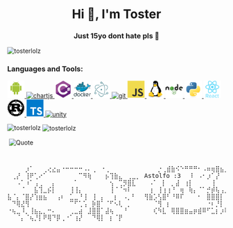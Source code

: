 <h1 align="center">Hi 👋, I'm Toster</h1>
<h3 align="center">Just 15yo dont hate pls 🥺</h3>

<p align="left"> <img src="https://komarev.com/ghpvc/?username=tosterlolz&label=Profile%20views&color=0e75b6&style=flat" alt="tosterlolz" /> </p>

<!-- <p align="left"> <a href="https://github.com/ryo-ma/github-profile-trophy"><img src="https://github-profile-trophy.vercel.app/?username=tosterlolz" alt="tosterlolz" /></a> </p> -->
<p align="left">
</p>

<h3 align="left">Languages and Tools:</h3>
<p align="left"> <a href="https://developer.android.com" target="_blank" rel="noreferrer"> <img src="https://raw.githubusercontent.com/devicons/devicon/master/icons/android/android-original-wordmark.svg" alt="android" width="40" height="40"/> </a> <a href="https://www.chartjs.org" target="_blank" rel="noreferrer"> <img src="https://www.chartjs.org/media/logo-title.svg" alt="chartjs" width="40" height="40"/> </a> <a href="https://www.w3schools.com/cs/" target="_blank" rel="noreferrer"> <img src="https://raw.githubusercontent.com/devicons/devicon/master/icons/csharp/csharp-original.svg" alt="csharp" width="40" height="40"/> </a> <a href="https://www.docker.com/" target="_blank" rel="noreferrer"> <img src="https://raw.githubusercontent.com/devicons/devicon/master/icons/docker/docker-original-wordmark.svg" alt="docker" width="40" height="40"/> </a> <a href="https://www.electronjs.org" target="_blank" rel="noreferrer"> <img src="https://raw.githubusercontent.com/devicons/devicon/master/icons/electron/electron-original.svg" alt="electron" width="40" height="40"/> </a> <a href="https://git-scm.com/" target="_blank" rel="noreferrer"> <img src="https://www.vectorlogo.zone/logos/git-scm/git-scm-icon.svg" alt="git" width="40" height="40"/> </a> <a href="https://developer.mozilla.org/en-US/docs/Web/JavaScript" target="_blank" rel="noreferrer"> <img src="https://raw.githubusercontent.com/devicons/devicon/master/icons/javascript/javascript-original.svg" alt="javascript" width="40" height="40"/> </a> <a href="https://www.linux.org/" target="_blank" rel="noreferrer"> <img src="https://raw.githubusercontent.com/devicons/devicon/master/icons/linux/linux-original.svg" alt="linux" width="40" height="40"/> </a> <a href="https://nodejs.org" target="_blank" rel="noreferrer"> <img src="https://raw.githubusercontent.com/devicons/devicon/master/icons/nodejs/nodejs-original-wordmark.svg" alt="nodejs" width="40" height="40"/> </a> <a href="https://www.python.org" target="_blank" rel="noreferrer"> <img src="https://raw.githubusercontent.com/devicons/devicon/master/icons/python/python-original.svg" alt="python" width="40" height="40"/> </a> <a href="https://reactjs.org/" target="_blank" rel="noreferrer"> <img src="https://raw.githubusercontent.com/devicons/devicon/master/icons/react/react-original-wordmark.svg" alt="react" width="40" height="40"/> </a> <a href="https://www.rust-lang.org" target="_blank" rel="noreferrer"> <img src="https://raw.githubusercontent.com/devicons/devicon/master/icons/rust/rust-plain.svg" alt="rust" width="40" height="40"/> </a> <a href="https://www.typescriptlang.org/" target="_blank" rel="noreferrer"> <img src="https://raw.githubusercontent.com/devicons/devicon/master/icons/typescript/typescript-original.svg" alt="typescript" width="40" height="40"/> </a> <a href="https://unity.com/" target="_blank" rel="noreferrer"> <img src="https://www.vectorlogo.zone/logos/unity3d/unity3d-icon.svg" alt="unity" width="40" height="40"/> </a> </p>

<p><img align="left" src="https://github-readme-stats.vercel.app/api/top-langs?username=tosterlolz&show_icons=true&locale=en&layout=compact&theme=dark" alt="tosterlolz" /></p>

<p>&nbsp;<img align="center" src="https://github-readme-stats.vercel.app/api?username=tosterlolz&show_icons=true&locale=en&theme=dark" alt="tosterlolz" /></p>
<p>&nbsp;<img align="center" src="https://quotes-github-readme.vercel.app/api?type=horizontal&theme=dark" alt="Quote"></p>
<pre>
  
⠀⠀⠀⠀⡰⠁⠀⠀⢀⢔⣔⣤⠐⠒⠒⠒⠒⠠⠄⢀⠀⠐⢀⠀⠀⠀⠀⠀⠀⠀
⠀⠀⠀⡐⢀⣾⣷⠪⠑⠛⠛⠛⠂⠠⠶⢶⣿⣦⡀⠀⠈⢐⢠⣑⠤⣀⠀⠀⠀⠀
⠀⢀⡜⠀⢸⠟⢁⠔⠁⠀⠀⠀⠀⠀⠀⠀⠉⠻⢷⠀⠀⠀⡦⢹⣷⣄⠀⢀⣀⡀        Astolfo :3
⠀⠸⠀⠠⠂⡰⠁⡜⠀⠀⠀⠀⠀⠀⠀⡀⠀⠀⠈⠇⠀⠀⢡⠙⢿⣿⣾⣿⣿⠃
⠀⠀⠠⠁⠰⠁⢠⢀⠀⠀⡄⠀⠀⠀⠀⠁⠀⠀⠀⠀⠀⠀⠀⢢⠀⢉⡻⣿⣇⠀
⠀⠠⠁⠀⡇⠀⡀⣼⠀⢰⡇⠀⠀⠀⠀⢸⠀⠀⠀⠀⠀⠀⠀⢸⣧⡈⡘⣷⠟⠀
⠀⠀⠀⠈⠀⠀⣧⢹⣀⡮⡇⠀⠀⠀⢸⢸⡄⠀⠀⠀⠀⠀⠀⢸⠈⠈⠲⠇⠀⠀
⠀⢰⠀⢸⢰⢰⠘⠀⢶⠀⢷⡄⠈⠁⡚⡾⢧⢠⡀⢠⠀⠀⠀⢸⡀⠀⠀⠰⠀⠀
⣧⠈⡄⠈⣿⡜⢱⣶⣦⠀⠀⢠⠆⠀⣁⣀⠘⢸⠀⢸⠀⡄⠀⠀⡆⠀⠠⡀⠃⠀
⢻⣷⡡⢣⣿⠃⠘⠿⠏⠀⠀⠀⠂⠀⣿⣿⣿⡇⠀⡀⣰⡗⠄⡀⠰⠀⠀⠀⠀⠀
⠀⠙⢿⣜⢻⠀⠀⠀⠀⠀⠀⠀⠀⠀⠉⠋⢁⢡⠀⡷⣿⠁⠈⠋⠢⢇⠀⡀⠀⠀
⠀⠀⠈⢻⠀⡆⠀⠀⠀⠀⠀⠀⠀⠀⠐⠆⡘⡇⠀⣼⣿⡇⢀⠀⠀⠀⢱⠁⠀⠀
⠐⢦⣀⠸⡀⢸⣦⣄⡀⠒⠄⠀⠀⠀⢀⣀⣴⠀⣸⣿⣿⠁⣼⢦⠀⠀⠘⠀⠀⠀
⠀⠀⢎⠳⣇⠀⢿⣿⣿⣶⣤⡶⣾⠿⠋⣁⡆⡰⢿⣿⣿⡜⢣⠀⢆⡄⠇⠀⠀⠀
⠀⠀⠈⡄⠈⢦⡘⡇⠟⢿⠙⡿⢀⠐⠁⢰⡜⠀⠀⠙⢿⡇⠀⡆⠈⡟⠀⠀⠀⠀
</pre>
